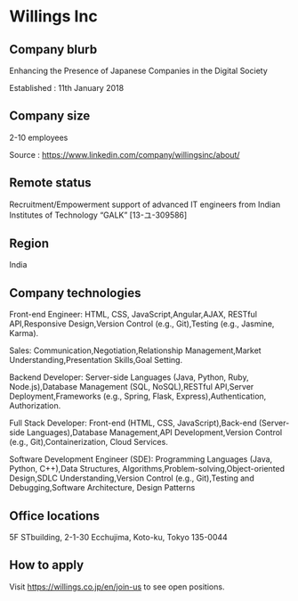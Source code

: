 # Willings Inc

## Company blurb
Enhancing the Presence of Japanese Companies in the Digital Society

Established : 11th January 2018

## Company size

2-10 employees

Source : https://www.linkedin.com/company/willingsinc/about/

## Remote status

Recruitment/Empowerment support of advanced IT engineers from Indian Institutes of Technology “GALK” [13-ユ-309586]

## Region

India

## Company technologies
Front-end Engineer:
HTML, CSS, JavaScript,Angular,AJAX, RESTful API,Responsive Design,Version Control (e.g., Git),Testing (e.g., Jasmine, Karma).

Sales:
Communication,Negotiation,Relationship Management,Market Understanding,Presentation Skills,Goal Setting.

Backend Developer:
Server-side Languages (Java, Python, Ruby, Node.js),Database Management (SQL, NoSQL),RESTful API,Server Deployment,Frameworks (e.g., Spring, Flask, Express),Authentication, Authorization.

Full Stack Developer:
Front-end (HTML, CSS, JavaScript),Back-end (Server-side Languages),Database Management,API Development,Version Control (e.g., Git),Containerization, Cloud Services.

Software Development Engineer (SDE):
Programming Languages (Java, Python, C++),Data Structures, Algorithms,Problem-solving,Object-oriented Design,SDLC Understanding,Version Control (e.g., Git),Testing and Debugging,Software Architecture, Design Patterns

## Office locations

5F STbuilding, 2-1-30 Ecchujima, Koto-ku, Tokyo 135-0044

## How to apply

Visit https://willings.co.jp/en/join-us to see open positions.
